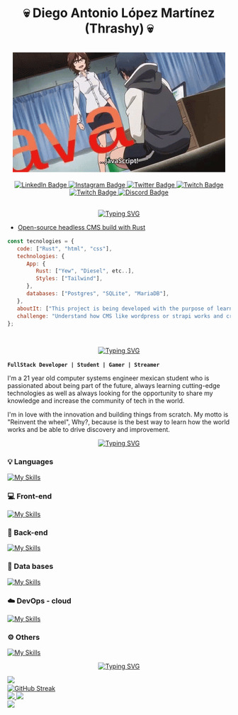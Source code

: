 <h1 align="center">💀 Diego Antonio López Martínez (Thrashy) 💀</h1>

<br />

<div align="center">
  <img src="./anime-coding.gif" alt="img"/>
</div>

<br />

<div align="center" id="badges">
  <a href="https://www.linkedin.com/in/thrashy190">
    <img src="https://img.shields.io/badge/LinkedIn-blue?style=for-the-badge&logo=linkedin&logoColor=white" alt="LinkedIn Badge"/>
  </a>
  <a href="https://www.instagram.com/_thrashy_/">
    <img src="https://img.shields.io/badge/Instagram-purple?style=for-the-badge&logo=instagram&logoColor=white" alt="Instagram Badge"/>
  </a>
  <a href="https://twitter.com/Thrashybb345">
    <img src="https://img.shields.io/badge/Twitter-blue?style=for-the-badge&logo=twitter&logoColor=white" alt="Twitter Badge"/>
  </a>
   <a href="https://www.twitch.tv/thrashy19">
    <img src="https://img.shields.io/badge/Twitch-purple?style=for-the-badge&logo=twitch&logoColor=white" alt="Twitch Badge"/>
  </a>
   
  <a href="https://dev.to/thrashy190">
    <img src="https://img.shields.io/badge/Dev.to-white?style=for-the-badge&logo=dev.to&logoColor=black" alt="Twitch Badge"/>
  </a>
   <a href="https://discord.gg/2skZVhpbjK">
    <img src="https://img.shields.io/badge/Discord_server-blue?style=for-the-badge&logo=discord&logoColor=white" alt="Discord Badge"/>
  </a>
</div>

<br />

<div align="center">
  
[![Typing SVG](https://readme-typing-svg.demolab.com?font=Fira+Code&weight=650&duration=2000&pause=5000&color=9C1D60&random=false&width=700&size=30&lines=%F0%9F%AA%9A+Current+project+and+technologies)](https://git.io/typing-svg)
</div>

* [Open-source headless CMS build with Rust](https://github.com/Thrashy190/Cosmos)

```javascript
const tecnologies = {
   code: ["Rust", "html", "css"],
   technologies: {
      App: {
         Rust: ["Yew", "Diesel", etc..],
         Styles: ["Tailwind"],
      },
      databases: ["Postgres", "SQLite", "MariaDB"],
   },
   aboutIt: ["This project is being developed with the purpose of learn more advanced concepts of infrastructure and automation, as well as the creation of open source packages and libraries."],
   challenge: "Understand how CMS like wordpress or strapi works and create a product that meets the level of market competition.",
};
```


<br />

<div align="center">
  
[![Typing SVG](https://readme-typing-svg.demolab.com?font=Fira+Code&weight=650&duration=2000&pause=5000&color=9C1D60&random=false&width=700&size=30&lines=%F0%9F%91%A8%E2%80%8D%F0%9F%92%BB+Who+am+i%3F)](https://git.io/typing-svg)

</div>

**`FullStack Developer | Student | Gamer | Streamer `**

I'm a 21 year old computer systems engineer mexican student who is passionated about being part of the future, always learning cutting-edge technologies as well as always looking for the opportunity to share my knowledge and increase the community of tech in the world.

I'm in love with the innovation and building things from scratch. My motto is "Reinvent the wheel", Why?, because is the best way to learn how the world works and be able to drive discovery and improvement.

<div align="center">
  
[![Typing SVG](https://readme-typing-svg.demolab.com?font=Fira+Code&weight=650&duration=2000&pause=5000&color=9C1D60&random=false&width=700&size=30&lines=%F0%9F%A7%B0+Languages+and+Tools)](https://git.io/typing-svg)
  
</div>

### 💡 Languages
[![My Skills](https://skillicons.dev/icons?i=js,ts,html,css,cpp,go,java,py,rust,dart,php)](https://skillicons.dev)

### 💻 Front-end
[![My Skills](https://skillicons.dev/icons?i=react,nextjs,flutter,vue,nuxtjs,bootstrap,tailwind,sass,materialui,redux)](https://skillicons.dev)

### 🔧 Back-end
[![My Skills](https://skillicons.dev/icons?i=nestjs,nodejs,express,prisma,go,graphql,laravel)](https://skillicons.dev)   

### 💾 Data bases
[![My Skills](https://skillicons.dev/icons?i=mongodb,postgres,redis)](https://skillicons.dev)   

### ☁️ DevOps - cloud
[![My Skills](https://skillicons.dev/icons?i=docker,aws,heroku,firebase,nginx,jenkins,jest,kafka,kubernetes)](https://skillicons.dev) 

### ⚙ Others
[![My Skills](https://skillicons.dev/icons?i=figma,git,githubactions,github,neovim,postman,qt,tauri,tensorflow,threejs,vim,webpack,wordpress)](https://skillicons.dev) 

<div align="center">
  
[![Typing SVG](https://readme-typing-svg.demolab.com?font=Fira+Code&weight=650&duration=2000&pause=5000&color=9C1D60&random=false&width=700&size=30&lines=%F0%9F%93%8A+Stats)](https://git.io/typing-svg)

</div>
<div>
 <img src="https://www.codewars.com/users/thrashy_234/badges/large">
</div>
<div>
<a href="https://git.io/streak-stats"><img src="https://streak-stats.demolab.com?user=Thrashy190&theme=dracula&border_radius=4&locale=es&date_format=j%20M%5B%20Y%5D&mode=weekly" alt="GitHub Streak" /></a>
</div>
<div>
<a href="https://github.com/Thrashy190">
  <img height="180em" src="https://github-readme-stats.vercel.app/api?username=thrashy190&theme=radical&show_icons=true" />
  <img height="180em" src="https://github-readme-stats.vercel.app/api/top-langs/?username=thrashy190&theme=radical&layout=compact" />
</a>
</div>
<div>
<img src="https://github-profile-trophy.vercel.app/?username=Thrashy190&theme=darkhub"> 
</div>
